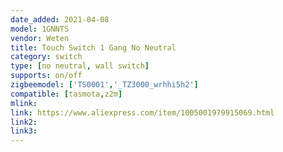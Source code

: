 ```yaml
---
date_added: 2021-04-08
model: 1GNNTS
vendor: Weten
title: Touch Switch 1 Gang No Neutral
category: switch
type: [no neutral, wall switch]
supports: on/off
zigbeemodel: ['TS0001','_TZ3000_wrhhi5h2']
compatible: [tasmota,z2m]
mlink: 
link: https://www.aliexpress.com/item/1005001979915069.html
link2: 
link3: 
---
```


